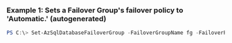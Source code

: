 ### Example 1: Sets a Failover Group's failover policy to 'Automatic.' (autogenerated)
```powershell
PS C:\> Set-AzSqlDatabaseFailoverGroup -FailoverGroupName fg -FailoverPolicy Automatic -GracePeriodWithDataLossHours 1 -ResourceGroupName rg -ServerName primaryserver
```

